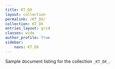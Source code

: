 ```yaml
---
title: KT_DX
layout: collection
permalink: /KT_DX/
collection: KT_DX
entries_layout: grid
classes: wide
author_profile: True
sidebar: 
    navs: KT_DX
---
```


Sample document listing for the collection `_KT_DX_`.
